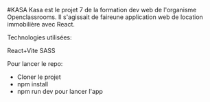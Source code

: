 #KASA
Kasa est le projet 7 de la formation dev web de l'organisme Openclassrooms.
Il s'agissait de faireune application web de location immobilière avec React.

Technologies utilisées: 

React+Vite 
SASS

Pour lancer le repo: 
- Cloner le projet
- npm install
- npm run dev pour lancer l'app
